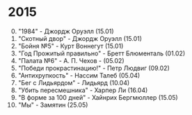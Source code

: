 2015
====
0. "1984" - Джордж Оруэлл (15.01)
0. "Скотный двор" - Джордж Оруэлл (15.01)
0. "Бойня №5" - Курт Воннегут (15.01)
0. "Год Прожитый правильно" - Бретт Блюменталь (01.02)
0. "Палата №6" - А. П. Чехов - (05.02)
0. "Победи прокрастинацию!" - Петр Людвиг (09.02)
0. "Антихрупкость" - Нассим Талеб (05.04)
0. "Бег с Лидьярдом" - Лидьярд (10.04)
0. "Убить пересмешника" - Харпер Ли (16.04)
0. "В форме за 100 дней" - Хайнрих Бергмюллер (15.05)
0. "Мы" - Замятин (25.05)